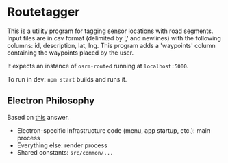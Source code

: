 # Routetagger

This is a utility program for tagging sensor locations with road segments.
Input files are in csv format (delimited by ',' and newlines) with the following columns: id, description, lat, lng.
This program adds a 'waypoints' column containing the waypoints placed by the user.

It expects an instance of `osrm-routed` running at `localhost:5000`.

To run in dev: `npm start` builds and runs it.

## Electron Philosophy

Based on [this](https://stackoverflow.com/a/37669894) answer.

- Electron-specific infrastructure code (menu, app startup, etc.): main process
- Everything else: render process
- Shared constants: `src/common/...`

